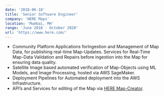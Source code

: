 ```yaml
---
date: '2018-06-18'
title: 'Senior Software Engineer'
company: 'HERE Maps'
location: 'Mumbai, MH'
range: 'June 2018 - October 2020'
url: 'https://www.here.com/'
---
```


- Community Platform Applications forIngestion and Management of Map Data, for publishing real-time Map-Updates. Services for Real-Time Map-Data Validation and Repairs before ingestion into the Map for ensuring data quality.
- Satellite Image based automated verification of Map-Objects using ML Models, and Image Processing, hosted via AWS SageMaker.
- Deployment Pipelines for Automated deployment into the AWS Infrastructure.
- API’s and Services for editing of the Map via [HERE Map-Creator](https://mapcreator.here.com).
